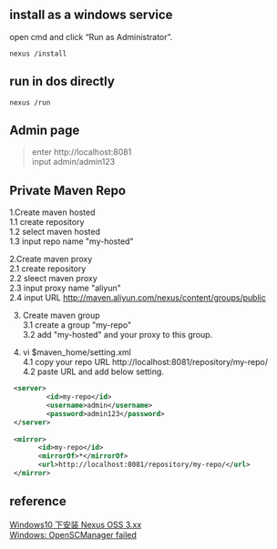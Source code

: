 
## install as a windows service 
open cmd and click “Run as Administrator”.
```
nexus /install
```

## run in dos directly
```
nexus /run
```

## Admin page
> enter http://localhost:8081  
> input admin/admin123

## Private Maven Repo
1.Create maven hosted  
1.1 create repository  
1.2 select maven hosted   
1.3 input repo name "my-hosted"    

2.Create maven proxy  
2.1 create repository  
2.2 sleect maven proxy  
2.3 input proxy name "aliyun"  
2.4 input URL http://maven.aliyun.com/nexus/content/groups/public  

3. Create maven group  
3.1 create a group "my-repo"  
3.2 add "my-hosted" and your proxy to this group.  

4. vi $maven_home/setting.xml  
4.1 copy your repo URL http://localhost:8081/repository/my-repo/  
4.2 paste URL and add below setting.   
```xml
 <server>
         <id>my-repo</id>
         <username>admin</username>
         <password>admin123</password>
 </server>
 
 <mirror>
       <id>my-repo</id>
       <mirrorOf>*</mirrorOf>
       <url>http://localhost:8081/repository/my-repo/</url>
 </mirror>
```

## reference
[Windows10 下安装 Nexus OSS 3.xx](https://blog.csdn.net/rekadowney/article/details/52492587#%E8%BF%90%E8%A1%8C%E5%B9%B6%E5%AE%89%E8%A3%85nexus%E7%9A%84windows%E6%9C%8D%E5%8A%A1)  
[Windows: OpenSCManager failed](https://support.sonatype.com/hc/en-us/articles/213464718-Windows-OpenSCManager-failed-Access-is-denied-0x5-errors-when-starting-Nexus)    
